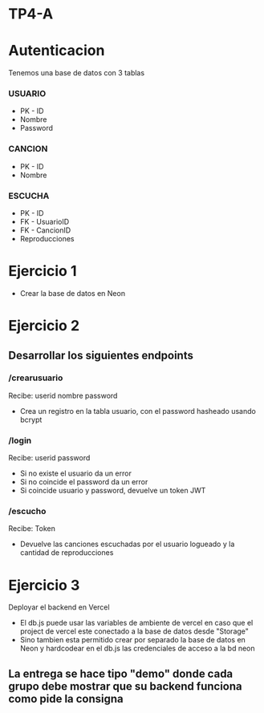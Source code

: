 # TP4-A
# Autenticacion

Tenemos una base de datos con 3 tablas

### USUARIO
* PK - ID
* Nombre
* Password

### CANCION
* PK - ID
* Nombre


### ESCUCHA
* PK - ID
* FK - UsuarioID
* FK - CancionID
* Reproducciones



# Ejercicio 1

* Crear la base de datos en Neon


# Ejercicio 2
## Desarrollar los siguientes endpoints

### /crearusuario
Recibe:
userid
nombre
password

* Crea un registro en la tabla usuario, con el password hasheado usando bcrypt

### /login
Recibe:
userid
password

* Si no existe el usuario da un error
* Si no coincide el password da un error
* Si coincide usuario y password, devuelve un token JWT

### /escucho
Recibe:
Token

* Devuelve las canciones escuchadas por el usuario logueado y la cantidad de reproducciones

# Ejercicio 3

Deployar el backend en Vercel

* El db.js puede usar las variables de ambiente de vercel en caso que el project de vercel este conectado a la base de datos desde "Storage"
* Sino tambien esta permitido crear por separado la base de datos en Neon y hardcodear en el db.js las credenciales de acceso a la bd neon


## La entrega se hace tipo "demo" donde cada grupo debe mostrar que su backend funciona como pide la consigna
